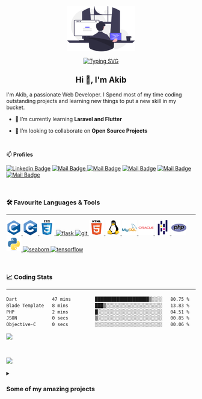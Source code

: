 <div id="header" align="center">
  <!-- <img src="https://media.giphy.com/media/HwBlFQZFcAoUcPHZdX/giphy.gif" width="170" height="170"/> -->
    <img src="main.svg" width="180" height="120"/>
</div>

<div align='center'>

[![Typing SVG](https://readme-typing-svg.herokuapp.com?color=7C76F7&lines=Welcome+To+My+Github+Profile)](https://git.io/typing-svg)

<h2 align="center">Hi 👋, I'm Akib</h2>

</div>

<!-- <h4 align="center">A passionate Web Developer, Linux Enthusiast and Tech Nerd.</h4> -->

I'm Akib, a passionate Web Developer. I Spend most of my time coding outstanding projects and learning new things to put a new skill in my bucket.

- 🌱 I’m currently learning **Laravel and Flutter**

- 👯 I’m looking to collaborate on **Open Source Projects**

<br>

:mailbox:<b> Profiles </b>

[![Linkedin Badge](https://img.shields.io/badge/-Akib-0e76a8?style=flat&labelColor=0e76a8&logo=linkedin&logoColor=white)](https://www.linkedin.com/in/akib99/) [![Mail Badge](https://img.shields.io/badge/Codeforces-445f9d?style=flat&logo=Codeforces&logoColor=white)](https://codeforces.com/profile/Xenon01)[ ![Mail Badge](https://img.shields.io/badge/-LeetCode-FFA116?style=flat&logo=LeetCode&logoColor=black)](https://leetcode.com/dekacore/) [![Mail Badge](https://img.shields.io/badge/Akib-1877F2?style=flat&logo=facebook&logoColor=white)](https://www.facebook.com/profile.php?id=100007907438975) [![Mail Badge](https://img.shields.io/badge/WhatsApp-25D366?style=flat&logo=whatsapp&logoColor=white)](https://wa.link/s103du) [![Mail Badge](https://img.shields.io/badge/Gmail-D14836?style=flat&logo=gmail&logoColor=white)](mailto:saidulislamakib99@gmail.com)

<!-- [![Mail Badge](https://img.shields.io/badge/Portfolio-255E63?style=flat&logo=About.me&logoColor=white)](mailto:islempenywis@gmail.com) -->

<!-- - 🔭 I’m currently working on [Nautilus Actions and Scripts](https://github.com/Akib558/nautilus_actions) -->

<br>

### 🛠️ Favourite Languages & Tools
<hr>
<p align="left"> <a href="https://www.cprogramming.com/" target="_blank" rel="noreferrer"> <img src="https://raw.githubusercontent.com/devicons/devicon/master/icons/c/c-original.svg" alt="c" width="40" height="40"/> </a> <a href="https://www.w3schools.com/cpp/" target="_blank" rel="noreferrer"> <img src="https://raw.githubusercontent.com/devicons/devicon/master/icons/cplusplus/cplusplus-original.svg" alt="cplusplus" width="40" height="40"/> </a> <a href="https://www.w3schools.com/css/" target="_blank" rel="noreferrer"> <img src="https://raw.githubusercontent.com/devicons/devicon/master/icons/css3/css3-original-wordmark.svg" alt="css3" width="40" height="40"/> </a> <a href="https://flask.palletsprojects.com/" target="_blank" rel="noreferrer"> <img src="https://www.vectorlogo.zone/logos/pocoo_flask/pocoo_flask-icon.svg" alt="flask" width="40" height="40"/> </a> <a href="https://git-scm.com/" target="_blank" rel="noreferrer"> <img src="https://www.vectorlogo.zone/logos/git-scm/git-scm-icon.svg" alt="git" width="40" height="40"/> </a> <a href="https://www.w3.org/html/" target="_blank" rel="noreferrer"> <img src="https://raw.githubusercontent.com/devicons/devicon/master/icons/html5/html5-original-wordmark.svg" alt="html5" width="40" height="40"/> </a> <a href="https://www.linux.org/" target="_blank" rel="noreferrer"> <img src="https://raw.githubusercontent.com/devicons/devicon/master/icons/linux/linux-original.svg" alt="linux" width="40" height="40"/> </a> <a href="https://www.mysql.com/" target="_blank" rel="noreferrer"> <img src="https://raw.githubusercontent.com/devicons/devicon/master/icons/mysql/mysql-original-wordmark.svg" alt="mysql" width="40" height="40"/> </a> <a href="https://www.oracle.com/" target="_blank" rel="noreferrer"> <img src="https://raw.githubusercontent.com/devicons/devicon/master/icons/oracle/oracle-original.svg" alt="oracle" width="40" height="40"/> </a> <a href="https://pandas.pydata.org/" target="_blank" rel="noreferrer"> <img src="https://raw.githubusercontent.com/devicons/devicon/2ae2a900d2f041da66e950e4d48052658d850630/icons/pandas/pandas-original.svg" alt="pandas" width="40" height="40"/> </a> <a href="https://www.php.net" target="_blank" rel="noreferrer"> <img src="https://raw.githubusercontent.com/devicons/devicon/master/icons/php/php-original.svg" alt="php" width="40" height="40"/> </a> <a href="https://www.python.org" target="_blank" rel="noreferrer"> <img src="https://raw.githubusercontent.com/devicons/devicon/master/icons/python/python-original.svg" alt="python" width="40" height="40"/> </a> <a href="https://seaborn.pydata.org/" target="_blank" rel="noreferrer"> <img src="https://seaborn.pydata.org/_images/logo-mark-lightbg.svg" alt="seaborn" width="40" height="40"/> </a> <a href="https://www.tensorflow.org" target="_blank" rel="noreferrer"> <img src="https://www.vectorlogo.zone/logos/tensorflow/tensorflow-icon.svg" alt="tensorflow" width="40" height="40"/> </a> </p>

<br>

### 📈 Coding Stats <hr>

<div style="margin:auto">

<!-- <div style="width:70%"> -->

<!--START_SECTION:waka-->

```txt
Dart             47 mins         ████████████████████▒░░░░   80.75 %
Blade Template   8 mins          ███▒░░░░░░░░░░░░░░░░░░░░░   13.83 %
PHP              2 mins          █░░░░░░░░░░░░░░░░░░░░░░░░   04.51 %
JSON             0 secs          ▒░░░░░░░░░░░░░░░░░░░░░░░░   00.85 %
Objective-C      0 secs          ░░░░░░░░░░░░░░░░░░░░░░░░░   00.06 %
```

<!--END_SECTION:waka-->

<!-- </div> -->
<!-- <div style="width:70%"> -->

<a href="https://github.com/anuraghazra/github-readme-stats">
  <img align="center"  src="https://github-readme-stats.vercel.app/api?username=Akib558&show_icons=true&theme=vue" />
</a>
<!-- </div> -->

</div>

<br>
<br>

![](https://komarev.com/ghpvc/?username=Akib558)

<details>

<summary>
<h3>Some of my amazing projects</h3>
</summary>

<center>

<details>
<summary>
  <b>Flutter</b>
</summary>
  
  [![Readme Card](https://github-readme-stats.vercel.app/api/pin/?username=Akib558&repo=tracko)](https://github.com/Akib558/tracko) [![Readme Card](https://github-readme-stats.vercel.app/api/pin/?username=Akib558&repo=iman)](https://github.com/Akib558/iman)
  
  [![Readme Card](https://github-readme-stats.vercel.app/api/pin/?username=Akib558&repo=Smart-Shop)](https://github.com/Akib558/Smart-Shop) [![Readme Card](https://github-readme-stats.vercel.app/api/pin/?username=Akib558&repo=Weather-Reader)](https://github.com/Akib558/Weather-Reader)
</details>




</center>
</div>
